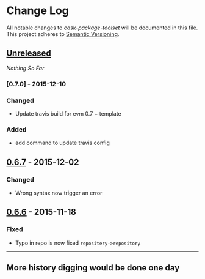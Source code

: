 Change Log
==========

All notable changes to *cask-package-toolset* will be documented in this file.
This project adheres to [Semantic Versioning](http://semver.org/).

## [Unreleased][unreleased]
*Nothing So Far*

### [0.7.0] - 2015-12-10
### Changed
- Update travis build for evm 0.7 + template
### Added
- add command to update travis config

## [0.6.7] - 2015-12-02
### Changed
- Wrong syntax now trigger an error
## [0.6.6] - 2015-11-18
### Fixed
- Typo in repo is now fixed `repositery->repository`

--------------------------------------------------------------------------------

## More history digging would be done one day

[unreleased]: https://github.com/AdrieanKhisbe/cask-package-toolset.el/compare/v0.7.0...HEAD
[unreleased]: https://github.com/AdrieanKhisbe/cask-package-toolset.el/compare/v0.6.7...v0.7.0
[0.6.7]: https://github.com/AdrieanKhisbe/cas-package-toolset.el/compare/v0.6.6...v0.6.7
[0.6.6]: https://github.com/AdrieanKhisbe/cas-package-toolset.el/compare/v0.6.5...v0.6.6
